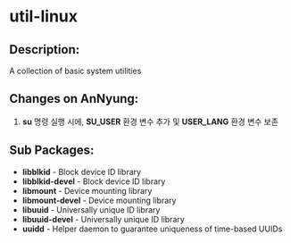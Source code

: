 # util-linux

## Description:

A collection of basic system utilities

## Changes on AnNyung:

1. **su** 명령 실행 시에, **SU\_USER** 환경 변수 추가 및 **USER\_LANG** 환경 변수 보존

## Sub Packages:

* **libblkid** - Block device ID library
* **libblkid-devel** - Block device ID library
* **libmount** - Device mounting library
* **libmount-devel** - Device mounting library
* **libuuid** - Universally unique ID library
* **libuuid-devel** - Universally unique ID library
* **uuidd** - Helper daemon to guarantee uniqueness of time-based UUIDs

